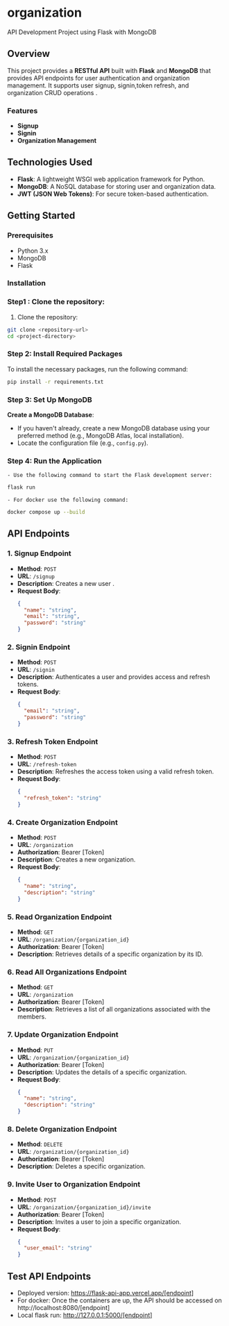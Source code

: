 # organization
API Development Project using Flask with MongoDB
## Overview
This project provides a **RESTful API** built with **Flask** and **MongoDB** that provides API endpoints for user authentication and organization management. It supports user signup, signin,token refresh, and organization CRUD operations .


### Features

- **Signup**
- **Signin**
- **Organization Management**

## Technologies Used

- **Flask**: A lightweight WSGI web application framework for Python.
- **MongoDB**: A NoSQL database for storing user and organization data.
- **JWT (JSON Web Tokens)**: For secure token-based authentication.

## Getting Started

### Prerequisites

- Python 3.x
- MongoDB
- Flask

### Installation
### Step1 : Clone the repository:
1. Clone the repository:
```bash
git clone <repository-url>
cd <project-directory>
```
### Step 2: Install Required Packages

To install the necessary packages, run the following command:
```bash
pip install -r requirements.txt
```
### Step 3: Set Up MongoDB
 **Create a MongoDB Database**:
   - If you haven't already, create a new MongoDB database using your preferred method (e.g., MongoDB Atlas, local installation).
   - Locate the configuration file (e.g., `config.py`).

### Step 4: Run the Application
    - Use the following command to start the Flask development server:
```bash
flask run
```
    - For docker use the following command:
```bash
docker compose up --build
```
## API Endpoints

### 1. Signup Endpoint

- **Method**: `POST`
- **URL**: `/signup`
- **Description**: Creates a new user .
- **Request Body**:
  ```json
  {
    "name": "string",
    "email": "string",
    "password": "string"
  }
    ```
### 2. Signin Endpoint

- **Method**: `POST`
- **URL**: `/signin`
- **Description**: Authenticates a user and provides access and refresh tokens.
- **Request Body**:
  ```json
  {
    "email": "string",
    "password": "string"
  }
    ```
### 3. Refresh Token Endpoint

- **Method**: `POST`
- **URL**: `/refresh-token`
- **Description**: Refreshes the access token using a valid refresh token.
- **Request Body**:
  ```json
  {
    "refresh_token": "string"
  }

### 4. Create Organization Endpoint

- **Method**: `POST`
- **URL**: `/organization`
- **Authorization**: Bearer [Token]
- **Description**: Creates a new organization.
- **Request Body**:
  ```json
  {
    "name": "string",
    "description": "string"
  }
    ```
### 5. Read Organization Endpoint

- **Method**: `GET`
- **URL**: `/organization/{organization_id}`
- **Authorization**: Bearer [Token]
- **Description**: Retrieves details of a specific organization by its ID.

### 6. Read All Organizations Endpoint

- **Method**: `GET`
- **URL**: `/organization`
- **Authorization**: Bearer [Token]
- **Description**: Retrieves a list of all organizations associated with the members.

### 7. Update Organization Endpoint

- **Method**: `PUT`
- **URL**: `/organization/{organization_id}`
- **Authorization**: Bearer [Token]
- **Description**: Updates the details of a specific organization.
- **Request Body**:
  ```json
  {
    "name": "string",
    "description": "string"
  }

### 8. Delete Organization Endpoint

- **Method**: `DELETE`
- **URL**: `/organization/{organization_id}`
- **Authorization**: Bearer [Token]
- **Description**: Deletes a specific organization.

### 9. Invite User to Organization Endpoint

- **Method**: `POST`
- **URL**: `/organization/{organization_id}/invite`
- **Authorization**: Bearer [Token]
- **Description**: Invites a user to join a specific organization.
- **Request Body**:
  ```json
  {
    "user_email": "string"
  }

## Test API Endpoints

- Deployed version: https://flask-api-app.vercel.app/[endpoint]
- For docker: Once the containers are up, the API should be accessed on http://localhost:8080/[endpoint]
- Local flask run: http://127.0.0.1:5000/[endpoint]
